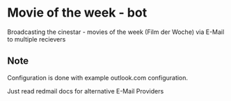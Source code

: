 # Movie of the week - bot

Broadcasting the cinestar - movies of the week (Film der Woche) via E-Mail to multiple recievers

## Note
Configuration is done with example outlook.com configuration.

Just read redmail docs for alternative E-Mail Providers 